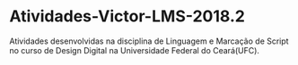 # Atividades-Victor-LMS-2018.2
Atividades desenvolvidas na disciplina de Linguagem e Marcação de Script no curso de Design Digital na Universidade Federal do Ceará(UFC).
